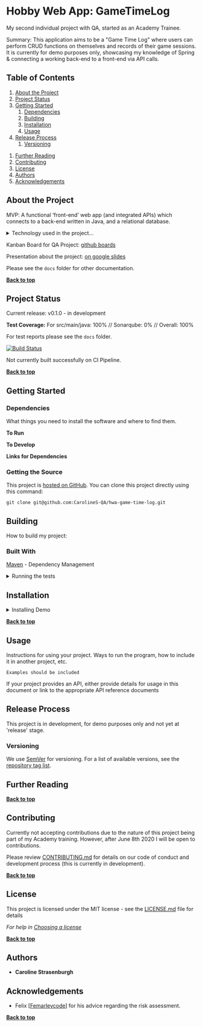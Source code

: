 # Hobby Web App: GameTimeLog

My second individual project with QA, started as an Academy Trainee.

Summary: This application aims to be a "Game Time Log" where users can perform CRUD functions on themselves and records of their game sessions. It is currently for demo purposes only, showcasing my knowledge of Spring & connecting a working back-end to a front-end via API calls.

## Table of Contents

1. [About the Project](#about-the-project)
1. [Project Status](#project-status)
1. [Getting Started](#getting-started)
    1. [Dependencies](#dependencies)
    1. [Building](#building)
    1. [Installation](#installation)
    1. [Usage](#usage)
1. [Release Process](#release-process)
    1. [Versioning](#versioning)
    <!--1. [Payload](#payload) -->
<!--1. [How to Get Help](#how-to-get-help) -->
1. [Further Reading](#further-reading)
1. [Contributing](#contributing)
1. [License](#license)
1. [Authors](#authors)
1. [Acknowledgements](#acknowledgements)

## About the Project

MVP: A functional ‘front-end’ web app (and integrated APIs) which connects to a back-end written in Java, and a relational database.
<details>
<summary>Technology used in the project...</summary>
- Back-end: Java source code using Spring libraries
- Database: SQL database hosted on Google Cloud Platform
- Front-end: html, css and javascript
- Source Control: Git
- IDE: IntelliJ Ultimate
- Testing: using a combination of Junit, Mockito and Selenium
- Maven to build and integrate with...
- Jenkins as part of my CI Pipeline to send to...
- Sonarqube (hosted on a Google Cloud VM) and...
- Nexus (artifact repository).
</details>

Kanban Board for QA Project: [github boards](https://github.com/CarolineS-QA/hwa-game-time-log/projects/1)

Presentation about the project: [on google slides](https://docs.google.com/presentation/d/1wznZu-mg9XHuvzp51Q3ZPYwYu3qjcSRW8Uu_N3bzJ_g/edit?usp=sharing)

Please see the `docs` folder for other documentation.

**[Back to top](#table-of-contents)**

## Project Status 
Current release: v0.1.0 - in development

**Test Coverage:** For src/main/java: 100% // Sonarqube: 0% // Overall: 100%

For test reports please see the `docs` folder.

[![Build Status](http://localhost:8080/hwa-gtl-sonar-nexus/badge/icon)](http://localhost:8080/hwa-gtl-sonar-nexus/http://your-server:12345/job/badge/icon/)

Not currently built successfully on CI Pipeline.

**[Back to top](#table-of-contents)**

## Getting Started

### Dependencies
What things you need to install the software and where to find them.

**To Run**

**To Develop**

**Links for Dependencies**

### Getting the Source

This project is [hosted on GitHub](https://github.com/CarolineS-QA/hwa-game-time-log). You can clone this project directly using this command:

```
git clone git@github.com:CarolineS-QA/hwa-game-time-log.git
```

## Building

How to build my project: 

### Built With

[Maven](https://maven.apache.org/) - Dependency Management

<details>
<summary>Running the tests</summary>

### Unit Tests 
JUnit is used for unit tests. A unit test will test individual methods within a class for functionality.

```
Give an example of why and how to run them
```

### Integration Tests 
Mockito is used for intergration testing. It tests how different classes interact with each other. By 'mocking' the functions that a method/class relies on we can see how the code we are testing works by assuming the parts it relies on work too.

```
Give an example of why and how to run them
```

### Coding style tests (static analysis)
Sonarqube is used for static analysis. I used it to see how well my code conformed to an industry standard, the amount of coverage for my tests, and also highlighting bugs and security warnings.

```
Give an example of why and how to run them
```
</details>

## Installation
<details>
<summary>Installing Demo</summary>

A step by step series of examples that tell you how to get a development env running

Say what the step will be

```
Give the example
```

And repeat

```
until finished
```

End with an example of getting some data out of the system or using it for a little demo
</details>

**[Back to top](#table-of-contents)**

## Usage

Instructions for using your project. Ways to run the program, how to include it in another project, etc.

```
Examples should be included
```

If your project provides an API, either provide details for usage in this document or link to the appropriate API reference documents


## Release Process

This project is in development, for demo purposes only and not yet at 'release' stage.

### Versioning

We use [SemVer](http://semver.org/) for versioning. For a list of available versions, see the [repository tag list](https://github.com/CarolineS-QA/hwa-game-time-log/tags).

<!-- ### Payload -->
<!-- ## How to get help -->

## Further Reading

**[Back to top](#table-of-contents)**
## Contributing

Currently not accepting contributions due to the nature of this project being part of my Academy training. However, after June 8th 2020 I will be open to contributions.

Please review [CONTRIBUTING.md](docs/CONTRIBUTING.md) for details on our code of conduct and development process (this is currently in development).

**[Back to top](#table-of-contents)**
## License

This project is licensed under the MIT license - see the [LICENSE.md](LICENSE.md) file for details 

*For help in [Choosing a license](https://choosealicense.com/)*

**[Back to top](#table-of-contents)**
## Authors

* **Caroline Strasenburgh**

## Acknowledgements

* Felix [[Femarleycode](https://github.com/Femarleycode)]
for his advice regarding the risk assessment.

**[Back to top](#table-of-contents)**